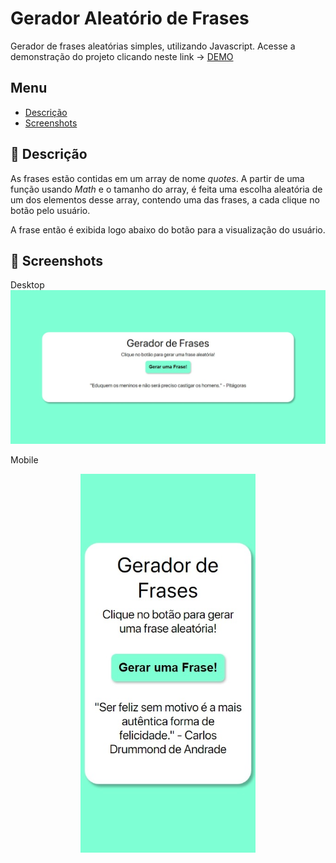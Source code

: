 # Gerador Aleatório de Frases

Gerador de frases aleatórias simples, utilizando Javascript. Acesse a demonstração do projeto clicando neste link -> [DEMO](https://victordlmoraes.github.io/gerador-de-frases/)

<a name="ancora"></a>

## Menu

- [Descrição](#ancora1)
- [Screenshots](#ancora2)

<a id="ancora1"></a>

## :pushpin: Descrição

As frases estão contidas em um array de nome _quotes_. A partir de uma função usando _Math_ e o tamanho do array, é feita uma escolha aleatória de um dos elementos desse array, contendo uma das frases, a cada clique no botão pelo usuário.

A frase então é exibida logo abaixo do botão para a visualização do usuário.

<a id="ancora2"></a>

## :camera_flash: Screenshots

Desktop
![](images/desktop-image-1.jpeg)

Mobile

<p align="center">
  <img src="images/iphone-x.jpeg" width="280" />
</p>
